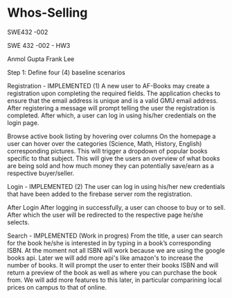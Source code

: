 # Whos-Selling
SWE432 -002

SWE 432 -002 - HW3 

Anmol Gupta
Frank Lee

Step 1: Define four (4) baseline scenarios

Registration - IMPLEMENTED (1)
A new user to AF-Books may create a registration upon completing the required fields. The application checks to ensure that the email address is unique and is a valid GMU email address. After registering a message will prompt telling the user the registration is completed. After which, a user can log in using his/her credentials on the login page. 


Browse active book listing by hovering over columns 
On the homepage a user can hover over the categories (Science, Math, History, English) corresponding pictures. This will trigger a dropdown of popular books specific to that subject. This will give the users an overview of what books are being sold and how much money they can potentially save/earn as a respective buyer/seller. 


Login - IMPLEMENTED (2)
The user can log in using his/her new credentials that have been added to the firebase server rom the registration. 


After Login 
After logging in successfully, a user can choose to buy or to sell. After which the user will be redirected to the respective page he/she selects. 


Search - IMPLEMENTED (Work in progres)
From the title, a user can search for the book he/she is interested in by typing in a book’s corresponding ISBN. At the moment not all ISBN will work because we are using the google books api. Later we will add more api's like amazon's to increase the number of books. It will prompt the user to enter their books ISBN and will return a preview of the book as well as where you can purchase the book from. We will add more features to this later, in particular comparining local prices on campus to that of online. 
 
